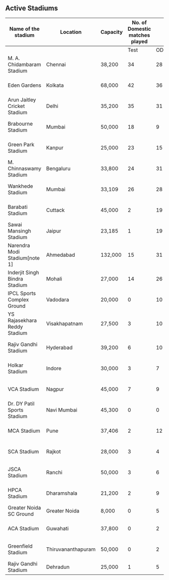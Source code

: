 
## Active Stadiums

| Name of the stadium | Location | Capacity | No. of Domestic matches played |  |  | No. of International matches played |  |  | First match | Latest match |
|---------------------|-----------|-----------|-------------------------------|--|--|-------------------------------------|--|--|--------------|--------------|
|                     |           |           | Test | ODI | T20I | Test | ODI | T20I |              |              |
| M. A. Chidambaram Stadium | Chennai | 38,200 | 34 | 28 | 2 | 1 | 11 | 4 | 10 February 1934 | 27 October 2023 |
| Eden Gardens | Kolkata | 68,000 | 42 | 36 | 11 | 0 | 4 | 1 | 5 January 1935 | 16 November 2023 |
| Arun Jaitley Cricket Stadium | Delhi | 35,200 | 35 | 31 | 7 | 2 | 2 | 6 | 10 November 1948 | 25 October 2023 |
| Brabourne Stadium | Mumbai | 50,000 | 18 | 9 | 1 | 0 | 11 | 10 | 9 December 1948 | 29 October 2018 |
| Green Park Stadium | Kanpur | 25,000 | 23 | 15 | 1 | 0 | 0 | 0 | 12 January 1952 | 25 November 2021 |
| M. Chinnaswamy Stadium | Bengaluru | 33,800 | 24 | 31 | 11 | 1 | 12 | 8 | 22 November 1974 | 17 January 2024 |
| Wankhede Stadium | Mumbai | 33,109 | 26 | 28 | 8 | 2 | 6 | 4 | 23 January 1975 | 2 January 2024 |
| Barabati Stadium | Cuttack | 45,000 | 2 | 19 | 3 | 1 | 8 | 0 | 27 January 1982 | 12 June 2022 |
| Sawai Mansingh Stadium | Jaipur | 23,185 | 1 | 19 | 1 | 0 | 9 | 0 | 2 October 1983 | 17 November 2021 |
| Narendra Modi Stadium[note 1] | Ahmedabad | 132,000 | 15 | 31 | 7 | 0 | 4 | 3 | 12 November 1983 | 19 November 2023 |
| Inderjit Singh Bindra Stadium | Mohali | 27,000 | 14 | 26 | 7 | 0 | 1 | 3 | 22 November 1993 | 11 January 2024 |
| IPCL Sports Complex Ground | Vadodara | 20,000 | 0 | 10 | 0 | 0 | 11 | 3 | 16 December 1997 | 14 October 2019 |
| YS Rajasekhara Reddy Stadium | Visakhapatnam | 27,500 | 3 | 10 | 5 | 0 | 5 | 6 | 5 April 2005 | 2 February 2024 |
| Rajiv Gandhi Stadium | Hyderabad | 39,200 | 6 | 10 | 3 | 0 | 0 | 0 | 16 November 2005 | 25 January 2024 |
| Holkar Stadium | Indore | 30,000 | 3 | 7 | 4 | 0 | 0 | 0 | 15 April 2006 | 14 January 2024 |
| VCA Stadium | Nagpur | 45,000 | 7 | 9 | 13 | 0 | 3 | 2 | 6 November 2008 | 9 February 2023 |
| Dr. DY Patil Sports Stadium | Navi Mumbai | 45,300 | 0 | 0 | 0 | 1 | 0 | 2 | 11 November 2009 | 19 October 2023 |
| MCA Stadium | Pune | 37,406 | 2 | 12 | 4 | 0 | 0 | 0 | 20 December 2012 | 1 November 2023 |
| SCA Stadium | Rajkot | 28,000 | 3 | 4 | 5 | 0 | 0 | 0 | 11 January 2013 | 15 February 2024 |
| JSCA Stadium | Ranchi | 50,000 | 3 | 6 | 4 | 0 | 3 | 3 | 19 January 2013 | 23 February 2024 |
| HPCA Stadium | Dharamshala | 21,200 | 2 | 9 | 10 | 0 | 0 | 2 | 27 January 2013 | 7 March 2024 |
| Greater Noida SC Ground | Greater Noida | 8,000 | 0 | 5 | 6 | 0 | 0 | 0 | 8 March 2017 | 10 March 2020 |
| ACA Stadium | Guwahati | 37,800 | 0 | 2 | 5 | 0 | 0 | 3 | 10 October 2017 | 28 November 2023 |
| Greenfield Stadium | Thiruvananthapuram | 50,000 | 0 | 2 | 4 | 0 | 0 | 0 | 7 November 2017 | 26 November 2023 |
| Rajiv Gandhi Stadium | Dehradun | 25,000 | 1 | 5 | 6 | 0 | 0 | 0 | 3 June 2018 | 15 March 2019 |
